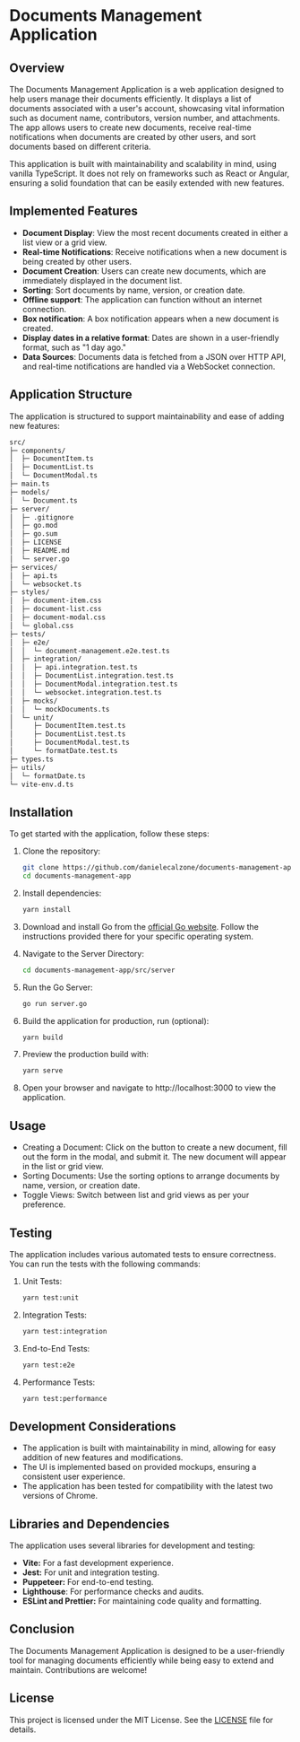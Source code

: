 # Documents Management Application

## Overview

The Documents Management Application is a web application designed to help users manage their documents efficiently. It displays a list of documents associated with a user's account, showcasing vital information such as document name, contributors, version number, and attachments. The app allows users to create new documents, receive real-time notifications when documents are created by other users, and sort documents based on different criteria.

This application is built with maintainability and scalability in mind, using vanilla TypeScript. It does not rely on frameworks such as React or Angular, ensuring a solid foundation that can be easily extended with new features.

## Implemented Features

- **Document Display**: View the most recent documents created in either a list view or a grid view.
- **Real-time Notifications**: Receive notifications when a new document is being created by other users.
- **Document Creation**: Users can create new documents, which are immediately displayed in the document list.
- **Sorting**: Sort documents by name, version, or creation date.
- **Offline support**: The application can function without an internet connection.
- **Box notification**: A box notification appears when a new document is created.
- **Display dates in a relative format**: Dates are shown in a user-friendly format, such as "1 day ago."
- **Data Sources**: Documents data is fetched from a JSON over HTTP API, and real-time notifications are handled via a WebSocket connection.

## Application Structure

The application is structured to support maintainability and ease of adding new features:

```bash
src/
├─ components/
│  ├─ DocumentItem.ts
│  ├─ DocumentList.ts
│  └─ DocumentModal.ts
├─ main.ts
├─ models/
│  └─ Document.ts
├─ server/
│  ├─ .gitignore
│  ├─ go.mod
│  ├─ go.sum
│  ├─ LICENSE
│  ├─ README.md
│  └─ server.go
├─ services/
│  ├─ api.ts
│  └─ websocket.ts
├─ styles/
│  ├─ document-item.css
│  ├─ document-list.css
│  ├─ document-modal.css
│  └─ global.css
├─ tests/
│  ├─ e2e/
│  │  └─ document-management.e2e.test.ts
│  ├─ integration/
│  │  ├─ api.integration.test.ts
│  │  ├─ DocumentList.integration.test.ts
│  │  ├─ DocumentModal.integration.test.ts
│  │  └─ websocket.integration.test.ts
│  ├─ mocks/
│  │  └─ mockDocuments.ts
│  └─ unit/
│     ├─ DocumentItem.test.ts
│     ├─ DocumentList.test.ts
│     ├─ DocumentModal.test.ts
│     └─ formatDate.test.ts
├─ types.ts
├─ utils/
│  └─ formatDate.ts
└─ vite-env.d.ts
```

## Installation

To get started with the application, follow these steps:

1. Clone the repository:

   ```bash
   git clone https://github.com/danielecalzone/documents-management-app.git
   cd documents-management-app
   ```

2. Install dependencies:

   ```bash
   yarn install
   ```

3. Download and install Go from the [official Go website](https://go.dev/). Follow the instructions provided there for your specific operating system.

4. Navigate to the Server Directory:

   ```bash
   cd documents-management-app/src/server
   ```

5. Run the Go Server:

   ```bash
   go run server.go
   ```

6. Build the application for production, run (optional):

   ```bash
   yarn build
   ```

7. Preview the production build with:

   ```bash
   yarn serve
   ```

8. Open your browser and navigate to http://localhost:3000 to view the application.

## Usage

- Creating a Document: Click on the button to create a new document, fill out the form in the modal, and submit it. The new document will appear in the list or grid view.
- Sorting Documents: Use the sorting options to arrange documents by name, version, or creation date.
- Toggle Views: Switch between list and grid views as per your preference.

## Testing

The application includes various automated tests to ensure correctness. You can run the tests with the following commands:

1. Unit Tests:
   
   ```bash
   yarn test:unit
   ```
3. Integration Tests:
   
   ```bash
   yarn test:integration
   ```
5. End-to-End Tests:
   
   ```bash
   yarn test:e2e
   ```
7. Performance Tests:
   
   ```bash
   yarn test:performance
   ```

## Development Considerations

* The application is built with maintainability in mind, allowing for easy addition of new features and modifications.
* The UI is implemented based on provided mockups, ensuring a consistent user experience.
* The application has been tested for compatibility with the latest two versions of Chrome.

## Libraries and Dependencies

The application uses several libraries for development and testing:

- **Vite:** For a fast development experience.
- **Jest:** For unit and integration testing.
- **Puppeteer:** For end-to-end testing.
- **Lighthouse**: For performance checks and audits.
- **ESLint and Prettier:** For maintaining code quality and formatting.

## Conclusion

The Documents Management Application is designed to be a user-friendly tool for managing documents efficiently while being easy to extend and maintain. Contributions are welcome!

## License

This project is licensed under the MIT License. See the [LICENSE](https://github.com/danielecalzone/documents-management-app/blob/main/LICENSE) file for details.
